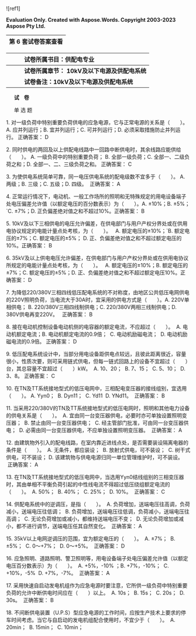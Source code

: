 ﻿![ref1]

**Evaluation Only. Created with Aspose.Words. Copyright 2003-2023 Aspose Pty Ltd.**

|**第 6 套试卷答案查看** |
| :-: |


|`     `**试卷所属书目：供配电专业** |
| :- |
|`     `**试卷所属章节： 10kV及以下电源及供配电系统** |
|`     `**试卷备注：10kV及以下电源及供配电系统** |


` 	`**试    卷** 	 

` 	`单 选 题	 

1\. 对一级负荷中特别重要负荷供电的应急电源，它与正常电源的关系是（　　）。A. 应并列运行；B. 宜并列运行；C. 可并列运行；D. 必须采取措施防止并列运行。 正确答案： D 

2\. 同时供电的两回及以上供配电线路中一回路中断供电时，其余线路应能供给（　　）。 A. 一级负荷中的特别重要负荷； B. 全部一级负荷；C. 全部一、二级负荷之和；D. 全部一、二、三级负荷之和。 正确答案： C 

3\. 为使供电系统简单可靠，同一电压供电系统的配电级数不宜多于（　　）。 A. 两级；B. 三级；C. 五级；D. 四级。  正确答案： A  

4\. 正常运行情况下，电动机、一般工作场所的照明和无特殊规定的用电设备端子处电压偏差允许值（以额定电压的百分数表示）为（　　）。A. ±10%；B. ±5%；`C. ±7%；D. 正负偏差绝对值之和不超过10%。正确答案： B    

5\. 10kV及以下三相供电的电压允许偏差，在供电部门与用户产权分界处或在供用电协议规定的电能计量点处考核，为（　　）。 	 
A. 额定电压的±10%；`B. 额定电压的±7%；C. 额定电压的±5%； D. 正、负偏差绝对值之和不超过额定电压的10%。正确答案： B 

6\. 35kV及以上供电电压允许偏差，在供电部门与用户产权分界处或在供用电协议所规定的电能计量点处考核，为（　　）。 	 
A. 额定电压的±10%；B. 额定电压的±7%；C. 额定电压的±5%；D. 正、负偏差绝对值之和不超过额定电压10%。正确答案： D 

7\. 为降低220/380V三相四线低压配电系统的不对称度，由地区公共低压电网供电的220V照明负荷，当电流大于30A时，宜采用的供电方式是（　　）。A. 220V单相供电； B. 220/380V三相四线制供电；C. 220/380V两相三线制供电；D. 380V供电再变220V。 	 
正确答案： B 

8\. 接在电动机控制设备电动机侧的电容器的额定电流，不应超过（　　）。  A. 电动机额定电流；B. 电动机额定电流的0.9倍； 	 C. 电动机励磁电流；  D. 电动机励磁电流的0.9倍。 
正确答案： D 

9\. 低压配电系统设计中，当部分用电设备距供电点较远，且彼此距离很近，容量很小，性质次要，则可采用链式供电，但每一链式回路上的设备不宜超过（　　）台，其总容量不宜超过（　　）kW。 	 A. 10、20； 	 B. 7、15； 	 C. 5、10； 	 D. 3、8。 正确答案： C  

10\. 在TN及TT系统接地型式的低压电网中，三相配电变压器的接线组别，宜选用（　　）。 A. Yyn0； 	 B. Dyn11； 	 C. Yd11 	 D. YNd11。 	 正确答案： B  

11\. 当采用220/380V的TN及TT系统接地型式的低压电网时，照明和其他电力设备的供电关系是（　　）。 	 A. 宜由同一台变压器供电，必要时亦可单独设置照明变压器； 	 B. 禁止由同一台变压器供电； 	 C. 经主管部门批准，可由同一台变压器供电； 	 D. 必需由同一台变压器供电，不应单独设置照明变压器。 	 正确答案： A    

12\. 由建筑物外引入的配电线路，在室内靠近进线点处，是否需要装设隔离电器的条件是（　　）。 	 A. 无条件，都应装设； 	 B. 放射式供电，可不装设； 	 C. 树干式供电，可不装设； D. 该建筑物与供电电源归同一单位管理维护时，可不装设。 	 正确答案： A  

13\. 在TN及TT系统接地型式的低压电网中，当选用Yyn0结线组别的三相变压器时，其由单相不平衡负荷引起的中性线电流不得超过低压绕组额定电流的（　　）。 	 A. 50%； 	 B. 40%； 	 C. 25%； 	 D. 10%。 	 正确答案： C  

14\. 供配电系统中的逆调压，是指（　　）。 	 A. 负荷增加，送端电压往高调，负荷减小，送端电压往低调； 	 B. 负荷增加，送端电压往低调，负荷减小，送端电压往高调； 	 C. 无论负荷增加或减小，都维持送端电压不变； 	 D. 无论负荷增加或减小，都不进行调节，送端电压任其自然变化。 	 正确答案： A  

15\. 35kV以上电网逆调压的范围，宜为额定电压的（　　）。 	 A. ±7%； 	 B. ±5%； 	 C. 0～+7%； 	 D. 0～+5%。 	 正确答案： D    

16\. 应急照明、道路照明、警卫照明等，用电设备端子处电压偏差允许值（以额定电压百分数表示）为（　　）。 	 A. +5%，-10% ；B. +7%，-10%； 	 C. +10%，-5% 	 D. +7%，-7%。 	 正确答案： A   

17\. 采用快速自启动发电机组作为应急电源时要注意，它所供一级负荷中特别重要负荷的允许中断供电时间应在（　　）以上。 	 A. 10s； 	 B. 15s； 	 C. 20s； 	 D. 30s。 	 正确答案： B    

18\. 不间断供电装置（U.P.S）型应急电源的工作时间，应按生产技术上要求的停车时间考虑。当它与自启动的发电机组配合使用时，不宜少于（　　）。 	 A. 20min； 	 B. 15min； 	 C. 10min； 	 
